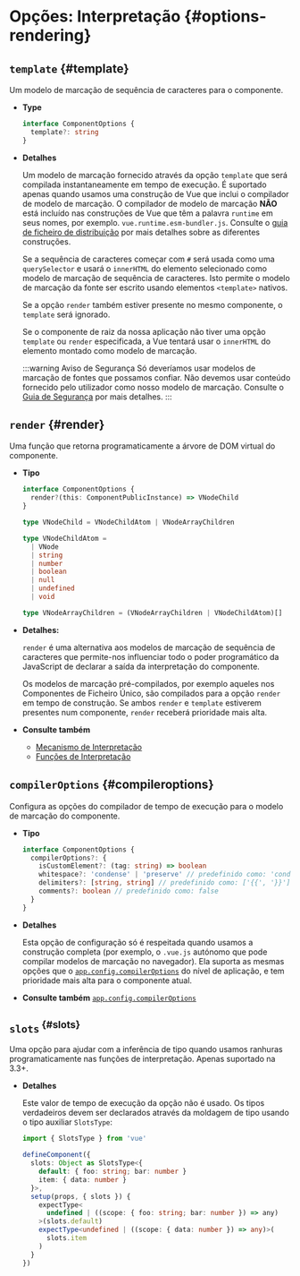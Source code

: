 # Opções: Interpretação {#options-rendering}

## `template` {#template}

Um modelo de marcação de sequência de caracteres para o componente.

- **Type**

  ```ts
  interface ComponentOptions {
    template?: string
  }
  ```

- **Detalhes**

  Um modelo de marcação fornecido através da opção `template` que será compilada instantaneamente em tempo de execução. É suportado apenas quando usamos uma construção de Vue que inclui o compilador de modelo de marcação. O compilador de modelo de marcação **NÃO** está incluído nas construções de Vue que têm a palavra `runtime` em seus nomes, por exemplo. `vue.runtime.esm-bundler.js`. Consulte o [guia de ficheiro de distribuição](https://github.com/vuejs/core/tree/main/packages/vue#which-dist-file-to-use) por mais detalhes sobre as diferentes construções.

  Se a sequência de caracteres começar com `#` será usada como uma `querySelector` e usará o `innerHTML` do elemento selecionado como modelo de marcação de sequência de caracteres. Isto permite o modelo de marcação da fonte ser escrito usando elementos `<template>` nativos.

  Se a opção `render` também estiver presente no mesmo componente, o `template` será ignorado.

  Se o componente de raiz da nossa aplicação não tiver uma opção `template` ou `render` especificada, a Vue tentará usar o `innerHTML` do elemento montado como modelo de marcação.

  :::warning Aviso de Segurança
  Só deveríamos usar modelos de marcação de fontes que possamos confiar. Não devemos usar conteúdo fornecido pelo utilizador como nosso modelo de marcação. Consulte o [Guia de Segurança](/guide/best-practices/security#rule-no-1-never-use-non-trusted-templates) por mais detalhes.
  :::

## `render` {#render}

Uma função que retorna programaticamente a árvore de DOM virtual do componente.

- **Tipo**

  ```ts
  interface ComponentOptions {
    render?(this: ComponentPublicInstance) => VNodeChild
  }

  type VNodeChild = VNodeChildAtom | VNodeArrayChildren

  type VNodeChildAtom =
    | VNode
    | string
    | number
    | boolean
    | null
    | undefined
    | void

  type VNodeArrayChildren = (VNodeArrayChildren | VNodeChildAtom)[]
  ```

- **Detalhes:**

  `render` é uma alternativa aos modelos de marcação de sequência de caracteres que permite-nos influenciar todo o poder programático da JavaScript de declarar a saída da interpretação do componente.

  Os modelos de marcação pré-compilados, por exemplo aqueles nos Componentes de Ficheiro Único, são compilados para a opção `render` em tempo de construção. Se ambos `render` e `template` estiverem presentes num componente, `render` receberá prioridade mais alta.

- **Consulte também**
  - [Mecanismo de Interpretação](/guide/extras/rendering-mechanism)
  - [Funções de Interpretação](/guide/extras/render-function)

## `compilerOptions` {#compileroptions}

Configura as opções do compilador de tempo de execução para o modelo de marcação do componente.

- **Tipo**

  ```ts
  interface ComponentOptions {
    compilerOptions?: {
      isCustomElement?: (tag: string) => boolean
      whitespace?: 'condense' | 'preserve' // predefinido como: 'condense'
      delimiters?: [string, string] // predefinido como: ['{{', '}}']
      comments?: boolean // predefinido como: false
    }
  }
  ```

- **Detalhes**

  Esta opção de configuração só é respeitada quando usamos a construção completa (por exemplo, o `.vue.js` autónomo que pode compilar modelos de marcação no navegador). Ela suporta as mesmas opções que o [`app.config.compilerOptions`](/api/application#app-config-compileroptions) do nível de aplicação, e tem prioridade mais alta para o componente atual.

- **Consulte também** [`app.config.compilerOptions`](/api/application#app-config-compileroptions)

## `slots`<sup class="vt-badge ts" data-text="typescript"/> {#slots}

Uma opção para ajudar com a inferência de tipo quando usamos ranhuras programaticamente nas funções de interpretação. Apenas suportado na 3.3+.

- **Detalhes**

  Este valor de tempo de execução da opção não é usado. Os tipos verdadeiros devem ser declarados através da moldagem de tipo usando o tipo auxiliar `SlotsType`:

  ```ts
  import { SlotsType } from 'vue'

  defineComponent({
    slots: Object as SlotsType<{
      default: { foo: string; bar: number }
      item: { data: number }
    }>,
    setup(props, { slots }) {
      expectType<
        undefined | ((scope: { foo: string; bar: number }) => any)
      >(slots.default)
      expectType<undefined | ((scope: { data: number }) => any)>(
        slots.item
      )
    }
  })
  ```
